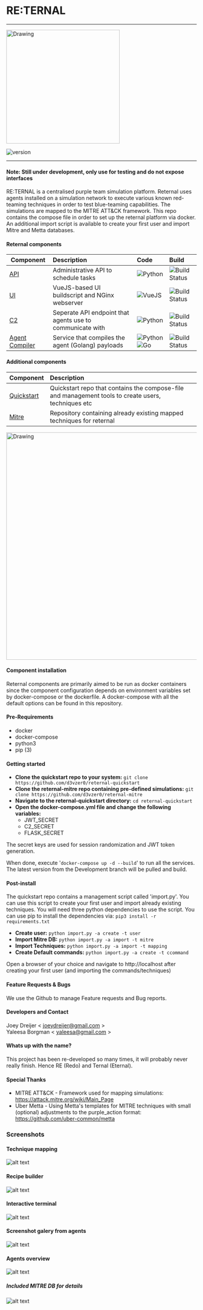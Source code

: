 #  RE:TERNAL
-------------

<img src="https://i.postimg.cc/7hwhx4Dp/reternal.png" alt="Drawing" style="width: 300px;"/>

![version](https://img.shields.io/badge/Version-Alpha_0.0.1-orange.svg)



---------------------

#### Note: Still under development, only use for testing and do not expose interfaces #####

RE:TERNAL is a centralised purple team simulation platform. Reternal uses agents installed on a simulation network to execute various known
red-teaming techniques in order to test blue-teaming capabilities. The simulations are mapped to the MITRE ATT&CK framework. This repo contains
the compose file in order to set up the reternal platform via docker. An additional import script is available to create your first user
and import Mitre and Metta databases.

#### Reternal components
| Component        | Description | Code           | Build  |
| ------------- |:-------------- |:--------------| :------| 
| [API](https://github.com/d3vzer0/reternal-api)      | Administrative API to schedule tasks | ![Python](https://img.shields.io/badge/Python-3.6-green.svg) | ![Build Status](https://travis-ci.com/d3vzer0/reternal-backend.svg?branch=development) |
| [UI](https://github.com/d3vzer0/reternal-ui)     | VueJS-based UI buildscript and NGinx webserver |![VueJS](https://img.shields.io/badge/VueJS-2-green.svg) | ![Build Status](https://travis-ci.com/d3vzer0/reternal-ui.svg?branch=development)|
| [C2](https://github.com/d3vzer0/reternal-c2) | Seperate API endpoint that agents use to communicate with | ![Python](https://img.shields.io/badge/Python-3.6-green.svg) | ![Build Status](https://travis-ci.com/d3vzer0/reternal-c2.svg?branch=development) |
| [Agent Compiler](https://github.com/d3vzer0/reternal-agent) | Service that compiles the agent (Golang) payloads| ![Python](https://img.shields.io/badge/Python-3.6-green.svg) ![Go](https://img.shields.io/badge/Go-1.11.4-green.svg) | ![Build Status](https://travis-ci.com/d3vzer0/reternal-agent.svg?branch=development) |


#### Additional components
| Component        | Description           | 
| ------------- |:--------------| 
| [Quickstart](https://github.com/d3vzer0/reternal-quickstart)      | Quickstart repo that contains the compose-file and management tools to create users, techniques etc |
| [Mitre](https://github.com/d3vzer0/reternal-mitre)     | Repository containing already existing mapped techniques for reternal |

<img src="https://i.postimg.cc/15nGCgws/Untitled-Diagram-3.png" alt="Drawing" style="width: 600px;"/>


#### Component installation
Reternal components are primarily aimed to be run as docker containers since the component configuration depends on environment variables set by docker-compose or the dockerfile. A docker-compose with all the default options can be found in this repository.

#### Pre-Requirements
  - docker
  - docker-compose
  - python3
  - pip (3)

#### Getting started
- **Clone the quickstart repo to your system:** `git clone https://github.com/d3vzer0/reternal-quickstart`
- **Clone the reternal-mitre repo containing pre-defined simulations:** `git clone https://github.com/d3vzer0/reternal-mitre`
- **Navigate to the reternal-quickstart directory:** `cd reternal-quickstart`
- **Open the docker-compose.yml file and change the following variables:** 
  - JWT_SECRET
  - C2_SECRET
  - FLASK_SECRET

The secret keys are used for session randomization and JWT token generation.

When done, execute '`docker-compose up -d --build`' to run all the services. The latest version from the Development branch will be pulled and build.

#### Post-install
The quickstart repo contains a management script called 'import.py'. You can use this script to create your first user and import already existing techniques. You will need three python dependencies to use the script. You can use pip to install the dependencies via: 
`pip3 install -r requirements.txt`

- **Create user:** `python import.py -a create -t user`
- **Import Mitre DB:** `python import.py -a import -t mitre`
- **Import Techniques:** `python import.py -a import -t mapping`
- **Create Default commands:** `python import.py -a create -t ccommand`

Open a browser of your choice and navigate to http://localhost after creating your first user (and importing the commands/techniques)


#### Feature Requests & Bugs
We use the Github to manage Feature requests and Bug reports.

#### Developers and Contact

Joey Dreijer < joeydreijer@gmail.com >  
Yaleesa Borgman < yaleesa@gmail.com >

#### Whats up with the name?

This project has been re-developed so many times, it will probably never really finish. Hence RE (Redo) and Ternal (Eternal).

#### Special Thanks
  - MITRE ATT&CK - Framework used for mapping simulations: https://attack.mitre.org/wiki/Main_Page
  - Uber Metta -  Using Metta's templates for MITRE techniques with small (optional) adjustments to the purple_action format: https://github.com/uber-common/metta


### Screenshots
#### Technique mapping
![alt text](https://i.postimg.cc/PqCFxBVZ/mapping.png)

#### Recipe builder
![alt text](https://i.postimg.cc/Xvt1yQtP/recipes.png)

#### Interactive terminal
![alt text](https://i.postimg.cc/V679QJBS/reternal-terminal.png)

#### Screenshot galery from agents
![alt text](https://i.postimg.cc/JnJ63jLz/output.png)

#### Agents overview
![alt text](https://i.postimg.cc/zGtcqJ78/agents.png)

##### Included MITRE DB for details
![alt text](https://i.postimg.cc/QC36fV8k/mitredetails.png)


